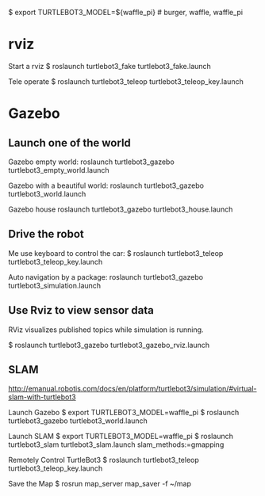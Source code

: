 


$ export TURTLEBOT3_MODEL=${waffle_pi} # burger, waffle, waffle_pi

# rviz
Start a rviz
$ roslaunch turtlebot3_fake turtlebot3_fake.launch

Tele operate
$ roslaunch turtlebot3_teleop turtlebot3_teleop_key.launch


# Gazebo

## Launch one of the world
Gazebo empty world:
roslaunch turtlebot3_gazebo turtlebot3_empty_world.launch

Gazebo with a beautiful world:
roslaunch turtlebot3_gazebo turtlebot3_world.launch

Gazebo house
roslaunch turtlebot3_gazebo turtlebot3_house.launch

## Drive the robot

Me use keyboard to control the car:
$ roslaunch turtlebot3_teleop turtlebot3_teleop_key.launch

Auto navigation by a package:
roslaunch turtlebot3_gazebo turtlebot3_simulation.launch

## Use Rviz to view sensor data
RViz visualizes published topics while simulation is running.

$ roslaunch turtlebot3_gazebo turtlebot3_gazebo_rviz.launch


## SLAM
http://emanual.robotis.com/docs/en/platform/turtlebot3/simulation/#virtual-slam-with-turtlebot3

Launch Gazebo
$ export TURTLEBOT3_MODEL=waffle_pi
$ roslaunch turtlebot3_gazebo turtlebot3_world.launch

Launch SLAM
$ export TURTLEBOT3_MODEL=waffle_pi
$ roslaunch turtlebot3_slam turtlebot3_slam.launch slam_methods:=gmapping

Remotely Control TurtleBot3
$ roslaunch turtlebot3_teleop turtlebot3_teleop_key.launch

Save the Map
$ rosrun map_server map_saver -f ~/map


